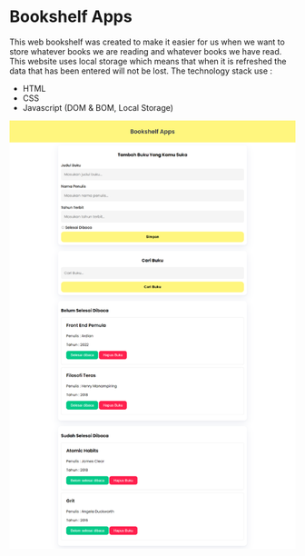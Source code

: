 # Bookshelf Apps
This web bookshelf was created to make it easier for us when we want to store whatever books we are reading and whatever books we have read. This website uses local storage which means that when it is refreshed the data that has been entered will not be lost.
The technology stack use :
- HTML
- CSS
- Javascript (DOM & BOM, Local Storage)

<img src="https://github.com/aditiaprabowo3/Bookshelf-Apps/blob/main/image/img.png" alt="Gambr">
